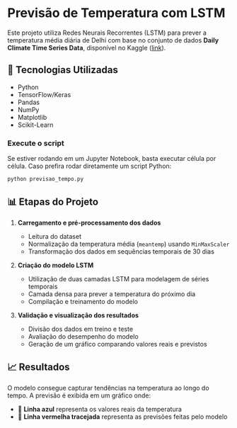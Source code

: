 # Previsão de Temperatura com LSTM

Este projeto utiliza Redes Neurais Recorrentes (LSTM) para prever a temperatura média diária de Delhi com base no conjunto de dados **Daily Climate Time Series Data**, disponível no Kaggle ([link](https://www.kaggle.com/datasets/sumanthvrao/daily-climate-time-series-data?resource=download)).

## 📌 **Tecnologias Utilizadas**
- Python
- TensorFlow/Keras
- Pandas
- NumPy
- Matplotlib
- Scikit-Learn


### Execute o script
Se estiver rodando em um Jupyter Notebook, basta executar célula por célula.
Caso prefira rodar diretamente um script Python:
```bash
python previsao_tempo.py
```

## 📊 **Etapas do Projeto**

1. **Carregamento e pré-processamento dos dados**
   - Leitura do dataset
   - Normalização da temperatura média (`meantemp`) usando `MinMaxScaler`
   - Transformação dos dados em sequências temporais de 30 dias

2. **Criação do modelo LSTM**
   - Utilização de duas camadas LSTM para modelagem de séries temporais
   - Camada densa para prever a temperatura do próximo dia
   - Compilação e treinamento do modelo

3. **Validação e visualização dos resultados**
   - Divisão dos dados em treino e teste
   - Avaliação do desempenho do modelo
   - Geração de um gráfico comparando valores reais e previstos

## 📈 **Resultados**
O modelo consegue capturar tendências na temperatura ao longo do tempo. A previsão é exibida em um gráfico onde:
- 🔵 **Linha azul** representa os valores reais da temperatura
- 🔴 **Linha vermelha tracejada** representa as previsões feitas pelo modelo



